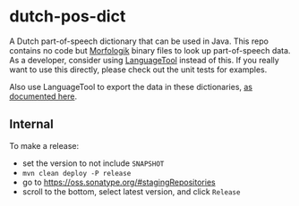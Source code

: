 dutch-pos-dict
===============

A Dutch part-of-speech dictionary that can be used in Java. This repo contains no code
but [Morfologik](https://github.com/morfologik/) binary files to look up part-of-speech data.
As a developer, consider using [LanguageTool](https://github.com/languagetool-org) instead
of this. If you really want to use this directly, please check out the unit tests for examples.

Also use LanguageTool to export the data in these dictionaries, [as documented here](http://wiki.languagetool.org/developing-a-tagger-dictionary#toc2).

## Internal

To make a release:

* set the version to not include `SNAPSHOT`
* `mvn clean deploy -P release`
* go to https://oss.sonatype.org/#stagingRepositories
* scroll to the bottom, select latest version, and click `Release`
